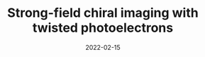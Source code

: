 ---
title: "Strong-field chiral imaging with twisted photoelectrons"
collection: publications
permalink: " /publication/2022-02-15-Strong-field chiral imaging with twisted photoelectrons"
date: 2022-02-15
venue: 'Phys. Rev. Lett. [under revision] arXiv:'
paperurl: 'https://arxiv.org/abs/2202.07289'
citation: 'X. B. Planas, A. Ordóñez, M. Lewenstein and A. S. Maxwell arXiv:2111.10148 (2022)'
---